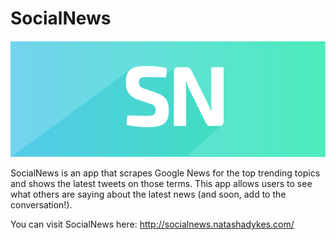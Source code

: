 # SocialNews

![SocialNews banner image](./public/images/sn-banner.png)

SocialNews is an app that scrapes Google News for the top trending topics and shows the latest tweets on those terms.
This app allows users to see what others are saying about the latest news (and soon, add to the conversation!).

You can visit SocialNews here: http://socialnews.natashadykes.com/


